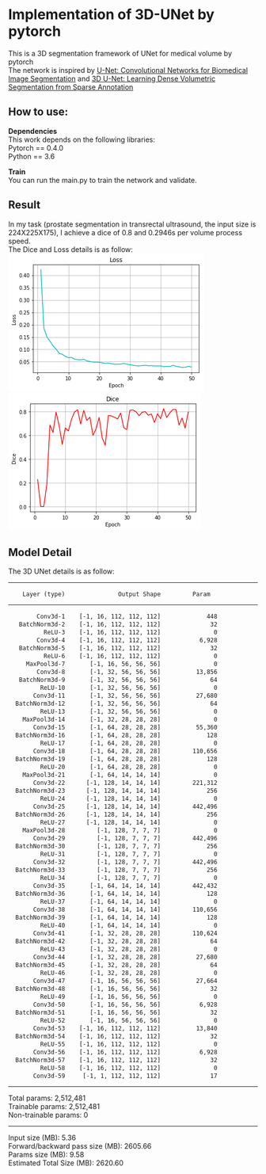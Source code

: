 # Implementation of 3D-UNet by pytorch
This is a 3D segmentation framework of UNet for medical volume by pytorch   
The network is inspired by [U-Net: Convolutional Networks for Biomedical Image Segmentation](https://lmb.informatik.uni-freiburg.de/people/ronneber/u-net/) and [3D U-Net: Learning Dense Volumetric Segmentation from Sparse Annotation](https://arxiv.org/pdf/1606.06650.pdf)
  
## How to use:  

**Dependencies**  
This work depends on the following libraries:  
Pytorch == 0.4.0  
Python == 3.6  

**Train**  
You can run the main.py to train the network and validate.

## Result
In my task (prostate segmentation in transrectal ultrasound, the input size is 224X225X175), I achieve a dice of 0.8 and 0.2946s per volume process speed.  
The Dice and Loss details is as follow:
![Loss](Loss.png)
![Dice](Dice.png)

## Model Detail  
The 3D UNet details is as follow:

---
        Layer (type)               Output Shape         Param 
---
            Conv3d-1    [-1, 16, 112, 112, 112]             448  
       BatchNorm3d-2    [-1, 16, 112, 112, 112]              32  
              ReLU-3    [-1, 16, 112, 112, 112]               0  
            Conv3d-4    [-1, 16, 112, 112, 112]           6,928  
       BatchNorm3d-5    [-1, 16, 112, 112, 112]              32  
              ReLU-6    [-1, 16, 112, 112, 112]               0  
         MaxPool3d-7       [-1, 16, 56, 56, 56]               0  
            Conv3d-8       [-1, 32, 56, 56, 56]          13,856  
       BatchNorm3d-9       [-1, 32, 56, 56, 56]              64  
             ReLU-10       [-1, 32, 56, 56, 56]               0  
           Conv3d-11       [-1, 32, 56, 56, 56]          27,680  
      BatchNorm3d-12       [-1, 32, 56, 56, 56]              64  
             ReLU-13       [-1, 32, 56, 56, 56]               0  
        MaxPool3d-14       [-1, 32, 28, 28, 28]               0  
           Conv3d-15       [-1, 64, 28, 28, 28]          55,360  
      BatchNorm3d-16       [-1, 64, 28, 28, 28]             128  
             ReLU-17       [-1, 64, 28, 28, 28]               0  
           Conv3d-18       [-1, 64, 28, 28, 28]         110,656  
      BatchNorm3d-19       [-1, 64, 28, 28, 28]             128  
             ReLU-20       [-1, 64, 28, 28, 28]               0  
        MaxPool3d-21       [-1, 64, 14, 14, 14]               0  
           Conv3d-22      [-1, 128, 14, 14, 14]         221,312  
      BatchNorm3d-23      [-1, 128, 14, 14, 14]             256  
             ReLU-24      [-1, 128, 14, 14, 14]               0  
           Conv3d-25      [-1, 128, 14, 14, 14]         442,496  
      BatchNorm3d-26      [-1, 128, 14, 14, 14]             256  
             ReLU-27      [-1, 128, 14, 14, 14]               0  
        MaxPool3d-28         [-1, 128, 7, 7, 7]               0  
           Conv3d-29         [-1, 128, 7, 7, 7]         442,496  
      BatchNorm3d-30         [-1, 128, 7, 7, 7]             256  
             ReLU-31         [-1, 128, 7, 7, 7]               0  
           Conv3d-32         [-1, 128, 7, 7, 7]         442,496  
      BatchNorm3d-33         [-1, 128, 7, 7, 7]             256  
             ReLU-34         [-1, 128, 7, 7, 7]               0  
           Conv3d-35       [-1, 64, 14, 14, 14]         442,432  
      BatchNorm3d-36       [-1, 64, 14, 14, 14]             128  
             ReLU-37       [-1, 64, 14, 14, 14]               0  
           Conv3d-38       [-1, 64, 14, 14, 14]         110,656  
      BatchNorm3d-39       [-1, 64, 14, 14, 14]             128  
             ReLU-40       [-1, 64, 14, 14, 14]               0  
           Conv3d-41       [-1, 32, 28, 28, 28]         110,624  
      BatchNorm3d-42       [-1, 32, 28, 28, 28]              64  
             ReLU-43       [-1, 32, 28, 28, 28]               0  
           Conv3d-44       [-1, 32, 28, 28, 28]          27,680  
      BatchNorm3d-45       [-1, 32, 28, 28, 28]              64  
             ReLU-46       [-1, 32, 28, 28, 28]               0  
           Conv3d-47       [-1, 16, 56, 56, 56]          27,664  
      BatchNorm3d-48       [-1, 16, 56, 56, 56]              32  
             ReLU-49       [-1, 16, 56, 56, 56]               0  
           Conv3d-50       [-1, 16, 56, 56, 56]           6,928  
      BatchNorm3d-51       [-1, 16, 56, 56, 56]              32  
             ReLU-52       [-1, 16, 56, 56, 56]               0  
           Conv3d-53    [-1, 16, 112, 112, 112]          13,840  
      BatchNorm3d-54    [-1, 16, 112, 112, 112]              32  
             ReLU-55    [-1, 16, 112, 112, 112]               0  
           Conv3d-56    [-1, 16, 112, 112, 112]           6,928  
      BatchNorm3d-57    [-1, 16, 112, 112, 112]              32  
             ReLU-58    [-1, 16, 112, 112, 112]               0  
           Conv3d-59     [-1, 1, 112, 112, 112]              17  
---  
Total params: 2,512,481  
Trainable params: 2,512,481  
Non-trainable params: 0  

---

Input size (MB): 5.36  
Forward/backward pass size (MB): 2605.66  
Params size (MB): 9.58  
Estimated Total Size (MB): 2620.60 
